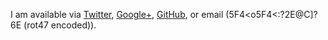 I am available via [Twitter](https://twitter.com/duckinator), [Google+](https://plus.google.com/107547838680915160730), [GitHub](https://github.com/duckinator), or email (<span class="rot47 mail" data-rot="5F4&lt;o5F4&lt;:?2E@C]?6E">5F4&lt;o5F4&lt;:?2E@C]?6E (rot47 encoded)</span>).

<!-- by phone at <span class="rot5" data-rot="095.444.3567">095.444.3567 (rot5 encoded)</span>-->
<!-- email: 5F4<o5F4<:?2E@C]?6E -->
